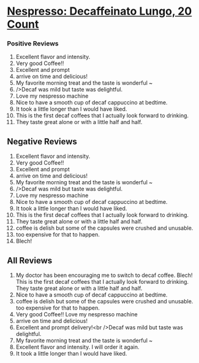 # [Nespresso: Decaffeinato Lungo, 20 Count](https://products.checkmycream.com/products/Nespresso:-Decaffeinato-Lungo-20-Count.html)

### Positive Reviews

<ol>
      <li>Excellent flavor and intensity.  </li>
      <li>Very good Coffee!!</li>
      <li>Excellent and prompt</li>
      <li>arrive on time and delicious!</li>
      <li>My favorite morning treat and the taste is wonderful ~</li>
      <li>/&gt;Decaf was mild but taste was delightful.</li>
      <li>Love my nespresso machine</li>
      <li>Nice to have a smooth cup of decaf cappuccino at bedtime.</li>
      <li>It took a little longer than I would have liked.</li>
      <li>This is the first decaf coffees that I actually look forward to drinking.</li>
      <li>They taste great alone or with a little half and half.</li>
</ol>


<h2>Negative Reviews</h2>
<ol>
<li> Excellent flavor and intensity.  </li>
<li> Very good Coffee!!</li>
<li> Excellent and prompt</li>
<li> arrive on time and delicious!</li>
<li> My favorite morning treat and the taste is wonderful ~</li>
<li> /&gt;Decaf was mild but taste was delightful.</li>
<li> Love my nespresso machine</li>
<li> Nice to have a smooth cup of decaf cappuccino at bedtime.</li>
<li> It took a little longer than I would have liked.</li>
<li> This is the first decaf coffees that I actually look forward to drinking.</li>
<li> They taste great alone or with a little half and half.</li>
<li> coffee is delish but some of the capsules were crushed and unusable.</li>
<li> too expensive for that to happen.</li>
<li> Blech!</li>
</ol>

<h2>All Reviews</h2>

<ol>
    <li> My doctor has been encouraging me to switch to decaf coffee. Blech! This is the first decaf coffees that I actually look forward to drinking. They taste great alone or with a little half and half.</li>
    <li> Nice to have a smooth cup of decaf cappuccino at bedtime.</li>
    <li> coffee is delish but some of the capsules were crushed and unusable. too expensive for that to happen.</li>
    <li> Very good Coffee!! Love my nespresso machine</li>
    <li> arrive on time and delicious!</li>
    <li> Excellent and prompt delivery!&lt;br /&gt;Decaf was mild but taste was delightful.</li>
    <li> My favorite morning treat and the taste is wonderful ~</li>
    <li> Excellent flavor and intensity.  I will order it again.</li>
    <li> It took a little longer than I would have liked.</li>
</ol>




